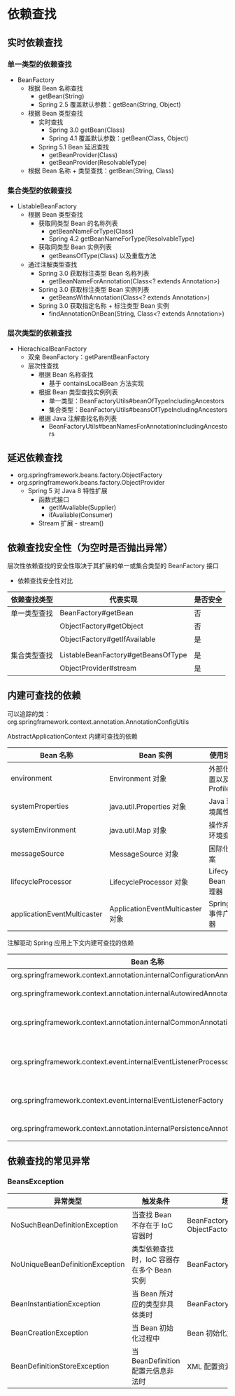 # 依赖查找

## 实时依赖查找

### 单一类型的依赖查找

* BeanFactory
  * 根据 Bean 名称查找
    * getBean(String)
    * Spring 2.5 覆盖默认参数：getBean(String, Object)
  * 根据 Bean 类型查找
    * 实时查找
      * Spring 3.0 getBean(Class)
      * Spring 4.1 覆盖默认参数：getBean(Class, Object)
    * Spring 5.1 Bean 延迟查找
      * getBeanProvider(Class)
      * getBeanProvider(ResolvableType)
  * 根据 Bean 名称 + 类型查找：getBean(String, Class)



### 集合类型的依赖查找 

* ListableBeanFactory
  * 根据 Bean 类型查找
    * 获取同类型 Bean 的名称列表
      * getBeanNameForType(Class)
      * Spring 4.2 getBeanNameForType(ResolvableType)
    * 获取同类型 Bean 实例列表
      * getBeansOfType(Class) 以及重载方法
  * 通过注解类型查找
    * Spring 3.0 获取标注类型 Bean 名称列表
      * getBeanNameForAnnotation(Class<? extends Annotation>)
    * Spring 3.0 获取标注类型 Bean 实例列表
      * getBeansWithAnnotation(Class<? extends Annotation>)
    * Spring 3.0 获取指定名称 + 标注类型 Bean 实例
      * findAnnotationOnBean(String, Class<? extends Annotation>)



### 层次类型的依赖查找

* HierachicalBeanFactory
  * 双亲 BeanFactory：getParentBeanFactory
  * 层次性查找
    * 根据 Bean 名称查找
      * 基于 containsLocalBean 方法实现
    * 根据 Bean 类型查找实例列表
      * 单一类型：BeanFactoryUtils#beanOfTypeIncludingAncestors
      * 集合类型：BeanFactoryUtils#beansOfTypeIncludingAncestors
    * 根据 Java 注解查找名称列表
      * BeanFactoryUtils#beanNamesForAnnotationIncludingAncestors



## 延迟依赖查找

* org.springframework.beans.factory.ObjectFactory
* org.springframework.beans.factory.ObjectProvider
  * Spring 5 对 Java 8 特性扩展
    * 函数式接口
      * getIfAvaliable(Supplier)
      * ifAvaliable(Consumer)
    * Stream 扩展 - stream()





## 依赖查找安全性（为空时是否抛出异常）

层次性依赖查找的安全性取决于其扩展的单一或集合类型的 BeanFactory 接口

* 依赖查找安全性对比

| 依赖查找类型 | 代表实现                           | 是否安全 |
| ------------ | ---------------------------------- | -------- |
| 单一类型查找 | BeanFactory#getBean                | 否       |
|              | ObjectFactory#getObject            | 否       |
|              | ObjectFactory#getIfAvailable       | 是       |
|              |                                    |          |
| 集合类型查找 | ListableBeanFactory#getBeansOfType | 是       |
|              | ObjectProvider#stream              | 是       |



## 内建可查找的依赖

可以追踪的类：org.springframework.context.annotation.AnnotationConfigUtils

AbstractApplicationContext 内建可查找的依赖

| Bean 名称                   | Bean 实例                        | 使用场景                |
| --------------------------- | -------------------------------- | ----------------------- |
| environment                 | Environment 对象                 | 外部化配置以及 Profiles |
| systemProperties            | java.util.Properties 对象        | Java 环境属性           |
| systemEnvironment           | java.util.Map 对象               | 操作系统环境变量        |
| messageSource               | MessageSource 对象               | 国际化文案              |
| lifecycleProcessor          | LifecycleProcessor 对象          | Lifecycle Bean 处理器   |
| applicationEventMulticaster | ApplicationEventMulticaster 对象 | Spring 事件广播器       |

注解驱动 Spring  应用上下文内建可查找的依赖

| Bean 名称                                                    | Bean 实例                                 | 使用场景                                              |
| ------------------------------------------------------------ | ----------------------------------------- | ----------------------------------------------------- |
| org.springframework.context.annotation.internalConfigurationAnnotationProcessor | ConfigrationClassPostProcessor 对象       | 处理 Spring 配置类                                    |
| org.springframework.context.annotation.internalAutowiredAnnotationProcessor | AutowiredAnnotationBeanPostProcessor 对象 | 处理 @Autowired 以及 @Value 注解                      |
| org.springframework.context.annotation.internalCommonAnnotationProcessor | CommonAnnotationBeanPostProcessor 对象    | （条件激活）处理 JSR-250 注解，如 @PostConstruct 等   |
| org.springframework.context.event.internalEventListenerProcessor | EventListenerMethodProcessor 对象         | 处理标注 @EventListener 的 Spring 事件监听方法        |
| org.springframework.context.event.internalEventListenerFactory | DefaultEventListenerFactory 对象          | @EventListener 事件监听方法适配为 ApplicationListener |
| org.springframework.context.annotation.internalPersistenceAnnotationProcessor | PersistenceAnnotationProcessor 对象       | （条件激活）处理 JPA 注解场景                         |



## 依赖查找的常见异常

### BeansException

| 异常类型                        | 触发条件                                   | 场景举例                                    |
| ------------------------------- | ------------------------------------------ | ------------------------------------------- |
| NoSuchBeanDefinitionException   | 当查找 Bean 不存在于 IoC 容器时            | BeanFactory#getBean ObjectFactory#getObject |
| NoUniqueBeanDefinitionException | 类型依赖查找时，IoC 容器存在多个 Bean 实例 | BeanFactory#getBean(Class)                  |
| BeanInstantiationException      | 当 Bean 所对应的类型非具体类时             | BeanFactory#getBean                         |
| BeanCreationException           | 当 Bean 初始化过程中                       | Bean 初始化方法执行异常时                   |
| BeanDefinitionStoreException    | 当 BeanDefinition 配置元信息非法时         | XML 配置资源无法打开时                      |


